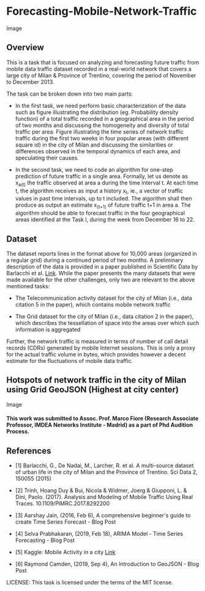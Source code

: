 # Forecasting-Mobile-Network-Traffic

Image

## Overview 

This is a task that is focused on analyzing and forecasting future traffic from mobile data traffic dataset recorded in a real-world network that covers a large city of Milan & Province of Trentino, covering the period of November to December 2013. 

The task can be broken down into two main parts: 

- In the first task, we need perform basic characterization of the data such as figure illustrating the distribution (eg. Probability density function) of a total traffic recorded in a geographical area in the period of two months and discussing the homogeneity and diversity of total traffic per area. Figure illustrating the time series of network traffic traffic during the first two weeks in four popular areas (with different square id) in the city of Milan and discussing the similarities or differences observed in the temporal dynamics of each area, and speculating their causes. 

- In the second task, we need to code an algorithm for one-step prediction of future traffic in a single area. Formally, let us denote as x<sub>a(t)</sub> the traffic observed at area a during the time interval t. At each time t, the algorithm receives as input a history x<sub>t</sub>, ie., a vector of traffic values in past time intervals, up to t included. The algorithm shall then produce as output an estimate x<sub>(t+1)</sub> of future traffic t+1 in area a. The algorithm should be able to forecast traffic in the four geographical areas identified at the Task I, during the week from December 16 to 22.
  
  
## Dataset 

The dataset reports lines in the format above for 10,000 areas (organized in a regular grid) during a continued period of two months.
A preliminary description of the data is provided in a paper published in Scientific Data by Barlacchi et al. [Link](https://www.nature.com/articles/sdata201555). While the paper presents the many datasets that were made available for the other challenges, only two are relevant to the above mentioned tasks:

- The Telecommunication activity dataset for the city of Milan (i.e., data citation 5 in the paper), which contains mobile network traffic

- The Grid dataset for the city of Milan (i.e., data citation 2 in the paper), which describes the tessellation of space into the areas over which such information is aggregated

Further, the network traffic is measured in terms of number of call detail records (CDRs) generated by mobile Internet sessions. This is
only a proxy for the actual traffic volume in bytes, which provides however a decent estimate for the fluctuations of mobile data traffic.

## Hotspots of network traffic in the city of Milan using Grid GeoJSON (Highest at city center)

Image

#### This work was submitted to Assoc. Prof. Marco Fiore (Research Associate Professor, IMDEA Networks Institute - Madrid) as a part of Phd Audition Process. 

## References

- [1] Barlacchi, G., De Nadai, M., Larcher, R. et al. A multi-source dataset of urban life in the city
of Milan and the Province of Trentino. Sci Data 2, 150055 (2015)

- [2] Trinh, Hoang Duy & Bui, Nicola & Widmer, Joerg & Giupponi, L. & Dini, Paolo. (2017). Analysis and Modeling of Mobile Traffic Using Real Traces. 10.1109/PIMRC.2017.8292200

- [3] Aarshay Jain, (2016, Feb 6), A comprehensive beginner's guide to create Time Series Forecast - Blog Post

- [4] Selva Prabhakaran, (2019, Feb 18), ARIMA Model - Time Series Forecasting - Blog Post

- [5] Kaggle: Mobile Activity in a city [Link](https://www.kaggle.com/marcodena/mobile-phone-activity/kernels)

- [6] Raymond Camden, (2019, Sep 4), An Introduction to GeoJSON - Blog Post

LICENSE: This task is licensed under the terms of the MIT license.
